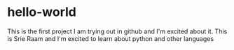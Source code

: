 # hello-world
This is the first project I am trying out in github and I'm excited about it.
This is Srie Raam and I'm excited to learn about python and other languages
